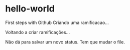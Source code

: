 # hello-world
First steps with Github
Criando uma ramificacao...

Voltando a criar ramificações...

Não dá para salvar um novo status. Tem que mudar o file.
